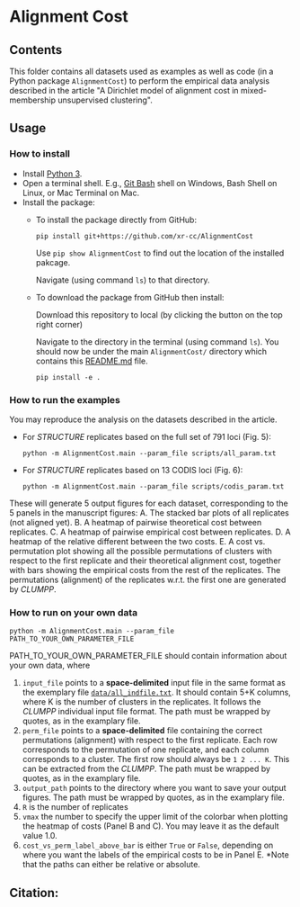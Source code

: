 # Alignment Cost

## Contents

This folder contains all datasets used as examples as well as code (in a Python package ```AlignmentCost```) to perform the empirical data analysis described in the article "A Dirichlet model of alignment cost in mixed-membership unsupervised clustering". 

## Usage

### How to install

* Install [Python 3](https://www.python.org/downloads/).
* Open a terminal shell. E.g., [Git Bash](https://git-scm.com/downloads) shell on Windows, Bash Shell on Linux, or Mac Terminal on Mac.
* Install the package:
  * To install the package directly from GitHub:

    ```pip install git+https://github.com/xr-cc/AlignmentCost```

    Use ```pip show AlignmentCost``` to find out the location of the installed pakcage. 

    Navigate (using command ```ls```) to that directory.

  * To download the package from GitHub then install:
 
    Download this repository to local (by clicking the button on the top right corner)

    Navigate to the directory in the terminal (using command ```ls```). You should now be under the main ```AlignmentCost/``` directory which contains this [README.md](README.md) file.

    ```
    pip install -e .
    ```

### How to run the examples
You may reproduce the analysis on the datasets described in the article.

  * For *STRUCTURE* replicates based on the full set of 791 loci (Fig. 5):
    ```
    python -m AlignmentCost.main --param_file scripts/all_param.txt
    ```
  
  * For *STRUCTURE* replicates based on 13 CODIS loci (Fig. 6):
    ```
    python -m AlignmentCost.main --param_file scripts/codis_param.txt  
    ```
  
  These will generate 5 output figures for each dataset, corresponding to the 5 panels in the manuscript figures:
  A. The stacked bar plots of all replicates (not aligned yet).
  B. A heatmap of pairwise theoretical cost between replicates.
  C. A heatmap of pairwise empirical cost between replicates.
  D. A heatmap of the relative different between the two costs.
  E. A cost vs. permutation plot showing all the possible permutations of clusters with respect to the first replicate and their theoretical alignment cost, together with bars showing the empirical costs from the rest of the replicates. The permutations (alignment) of the replicates w.r.t. the first one are generated by *CLUMPP*.

### How to run on your own data
  ```
  python -m AlignmentCost.main --param_file PATH_TO_YOUR_OWN_PARAMETER_FILE
  ```
  PATH_TO_YOUR_OWN_PARAMETER_FILE should contain information about your own data, where 
  1. ```input_file``` points to a **space-delimited** input file in the same format as the exemplary file  [```data/all_indfile.txt```](data/all_indfile.txt). It should contain 5+K columns, where K is the number of clusters in the replicates. It follows the *CLUMPP* individual input file format. The path must be wrapped by quotes, as in the examplary file.
  2. ```perm_file``` points to a **space-delimited** file containing the correct permutations (alignment) with respect to the first replicate. Each row corresponds to the permutation of one replicate, and each column corresponds to a cluster. The first row should always be ```1 2 ... K```. This can be extracted from the *CLUMPP*. The path must be wrapped by quotes, as in the examplary file. 
  3. ```output_path``` points to the directory where you want to save your output figures. The path must be wrapped by quotes, as in the examplary file.
  4. ```R``` is the number of replicates
  5. ```vmax``` the number to specify the upper limit of the colorbar when plotting the heatmap of costs (Panel B and C). You may leave it as the default value 1.0.
  5. ```cost_vs_perm_label_above_bar``` is either ```True``` or ```False```, depending on where you want the labels of the empirical costs to be in Panel E.
  *Note that the paths can either be relative or absolute.
  
## Citation:
>

